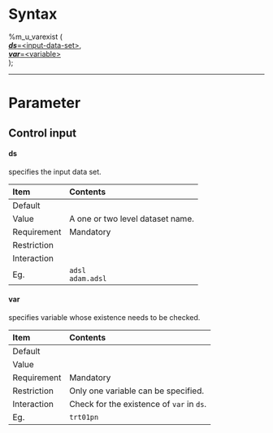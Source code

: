 # Syntax

%m_u_varexist (<br>
[***ds***=&lt;input-data-set&gt;](#ds), <br>
[***var***=&lt;variable&gt;](#var)<br>
);<br>

---

# Parameter

## Control input

#### ds
specifies the input data set.

Item|Contents
:---|:---
Default|
Value|A one or two level dataset name. 
Requirement| Mandatory
Restriction|
Interaction|
Eg.|`adsl` <br>`adam.adsl`

#### var
specifies variable whose existence needs to be checked.

Item|Contents
:---|:---
Default|
Value|
Requirement| Mandatory
Restriction| Only one variable can be specified.
Interaction| Check for the existence of `var` in `ds`.
Eg.|`trt01pn`


